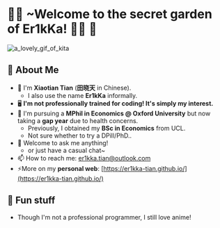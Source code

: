 # 🌟🐁 ~Welcome to the secret garden of Er1kKa! 🐇🌙 👋

<!--
**Er1kKa-Tian/Er1kKa-Tian** is a ✨ _special_ ✨ repository because its `README.md` (this file) appears on your GitHub profile.

Here are some ideas to get you started:

- 🔭 I’m currently working on ...
- 🌱 I’m currently learning ...
- 👯 I’m looking to collaborate on ...
- 🤔 I’m looking for help with ...
- 💬 Ask me about ...
- 📫 How to reach me: ...
- 😄 Pronouns: ...
- ⚡ Fun fact: ...
-->

![a_lovely_gif_of_kita](kita.gif)

## 🐴 About Me

- 🐇 I'm **Xiaotian Tian** (**田晓天** in Chinese).
  - I also use the name **Er1kKa** informally.
- 🖥 **I'm not professionally trained for coding! It's simply my interest.**
- 🏫 I'm pursuing a **MPhil in Economics @ Oxford University** but now taking a **gap year** due to health concerns.
  - Previously, I obtained my **BSc in Economics** from UCL.
  - Not sure whether to try a DPill/PhD..
- 💬 Welcome to ask me anything!
  - or just have a casual chat~
- 📫 How to reach me: er1kka.tian@outlook.com
- ⚡More on my **personal web**: [https://er1kka-tian.github.io/](https://er1kka-tian.github.io/)

## 🐖 Fun stuff

- Though I'm not a professional programmer, I still love anime!